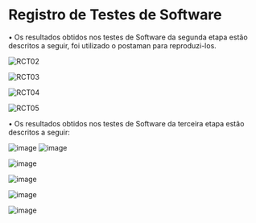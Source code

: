 # Registro de Testes de Software

•	Os resultados obtidos nos testes de Software da segunda etapa estão descritos a seguir, foi utilizado o postaman para reproduzi-los.

![RCT02](https://user-images.githubusercontent.com/82246327/196062227-59f60b5e-e580-4222-828a-ee6ee9649070.png)

![RCT03](https://user-images.githubusercontent.com/82246327/196062228-3ff47cbc-aec5-4d2c-8259-577ebb0b628d.png)

![RCT04](https://user-images.githubusercontent.com/82246327/196062224-0b3ea890-a2f8-4b02-8ff5-2487cf6a2498.png)

![RCT05](https://user-images.githubusercontent.com/82246327/196062216-0f4c8ea9-7d32-4d2b-93cc-6bdb35f26c19.jpeg)

•	Os resultados obtidos nos testes de Software da terceira etapa estão descritos a seguir:

![image](https://user-images.githubusercontent.com/82246327/200198475-b13bc3ea-d02a-400e-a74f-06c6b67e2cdc.png)
![image](https://user-images.githubusercontent.com/82246327/200198558-e1c69329-06eb-4d9f-a667-1bff6553e5f1.png)

![image](https://user-images.githubusercontent.com/82246327/200198602-67249b9c-ed4f-419e-903d-a5008aaa9949.png)

![image](https://user-images.githubusercontent.com/82246327/200198641-26e6c80e-0c1c-4e99-9a37-5dd2254b1e54.png)

![image](https://user-images.githubusercontent.com/82246327/200198668-aac7439f-3ba6-4c94-8d0c-a97fc4ebbd74.png)

![image](https://user-images.githubusercontent.com/82246327/200198694-8c84569e-ab38-48aa-9c9f-9a7277e0a12a.png)
